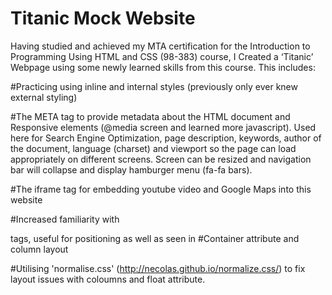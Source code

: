 # Titanic Mock Website

Having studied and achieved my MTA certification for the Introduction to Programming Using HTML and CSS (98-383) course, I Created a ‘Titanic’ Webpage using some newly 
learned skills from this course. This includes:

#Practicing using inline and internal styles (previously only ever knew external styling)

#The META tag to provide metadata about the HTML document and Responsive elements (@media screen and learned more javascript). Used here for Search Engine Optimization, page description, keywords, author of the document, language (charset) 
and viewport so the page can load appropriately on different screens. Screen can be resized and navigation bar will collapse and display hamburger menu (fa-fa bars).

#The iframe tag for embedding youtube video and Google Maps into this website

#Increased familiarity with <div> tags, useful for positioning as well as seen in #Container attribute and column layout

#Utilising 'normalise.css' (http://necolas.github.io/normalize.css/) to fix layout issues with coloumns and float attribute.
